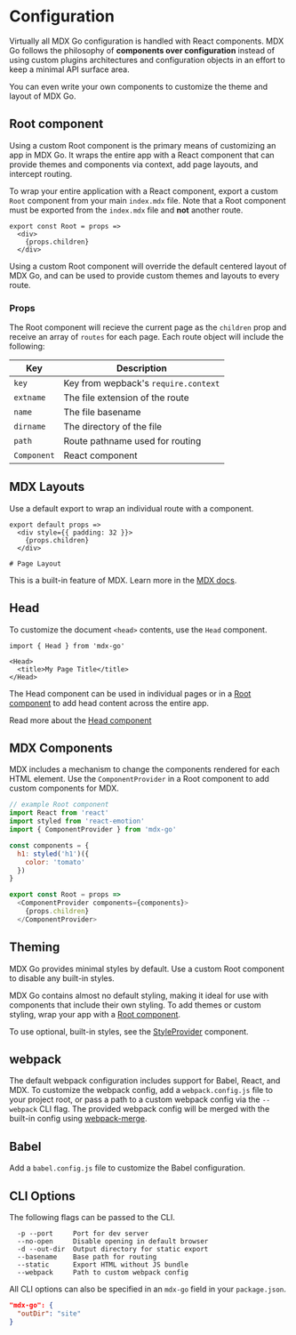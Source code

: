 
# Configuration

Virtually all MDX Go configuration is handled with React components.
MDX Go follows the philosophy of **components over configuration** instead of using custom plugins architectures and configuration objects in an effort to keep a minimal API surface area.

You can even write your own components to customize the theme and layout of MDX Go.

## Root component

Using a custom Root component is the primary means of customizing an app in MDX Go. It wraps the entire app with a React component that can provide themes and components via context, add page layouts, and intercept routing.

To wrap your entire application with a React component,
export a custom `Root` component from your main `index.mdx` file.
Note that a Root component must be exported from the `index.mdx` file and **not** another route.

```mdx
export const Root = props =>
  <div>
    {props.children}
  </div>
```

Using a custom Root component will override the default centered layout of MDX Go, and can be used to provide custom themes and layouts to every route.

### Props

The Root component will recieve the current page as the `children` prop and receive an array of `routes` for each page.
Each route object will include the following:

Key | Description
---|---
`key` | Key from wepback's `require.context`
`extname` | The file extension of the route
`name` | The file basename
`dirname` | The directory of the file
`path` | Route pathname used for routing
`Component` | React component


## MDX Layouts

Use a default export to wrap an individual route with a component.

```mdx
export default props =>
  <div style={{ padding: 32 }}>
    {props.children}
  </div>

# Page Layout
```

This is a built-in feature of MDX.
Learn more in the [MDX docs](https://mdxjs.com/syntax#export-default).

## Head

To customize the document `<head>` contents, use the `Head` component.

```mdx
import { Head } from 'mdx-go'

<Head>
  <title>My Page Title</title>
</Head>
```

The Head component can be used in individual pages or in a [Root component](#root-component) to add head content across the entire app.

Read more about the [Head component](/Head)

## MDX Components

MDX includes a mechanism to change the components rendered for each HTML element.
Use the `ComponentProvider` in a Root component to add custom components for MDX.

```js
// example Root component
import React from 'react'
import styled from 'react-emotion'
import { ComponentProvider } from 'mdx-go'

const components = {
  h1: styled('h1')({
    color: 'tomato'
  })
}

export const Root = props =>
  <ComponentProvider components={components}>
    {props.children}
  </ComponentProvider>
```


## Theming

MDX Go provides minimal styles by default. Use a custom Root component to disable any built-in styles.

MDX Go contains almost no default styling, making it ideal for use with components that include their own styling.
To add themes or custom styling, wrap your app with a [Root component](configuration/#root-component).

To use optional, built-in styles, see the [StyleProvider](/StyleProvider) component.

## webpack

The default webpack configuration includes support for Babel, React, and MDX.
To customize the webpack config, add a `webpack.config.js` file to your project root, or pass a path to a custom webpack config via the `--webpack` CLI flag.
The provided webpack config will be merged with the built-in config using [webpack-merge][].

[webpack-merge]: https://github.com/survivejs/webpack-merge

## Babel

Add a `babel.config.js` file to customize the Babel configuration.

## CLI Options

The following flags can be passed to the CLI.

```
  -p --port     Port for dev server
  --no-open     Disable opening in default browser
  -d --out-dir  Output directory for static export
  --basename    Base path for routing
  --static      Export HTML without JS bundle
  --webpack     Path to custom webpack config
```

All CLI options can also be specified in an `mdx-go` field in your `package.json`.

```json
"mdx-go": {
  "outDir": "site"
}
```
